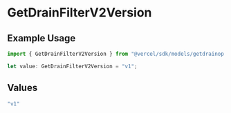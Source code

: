 # GetDrainFilterV2Version

## Example Usage

```typescript
import { GetDrainFilterV2Version } from "@vercel/sdk/models/getdrainop.js";

let value: GetDrainFilterV2Version = "v1";
```

## Values

```typescript
"v1"
```